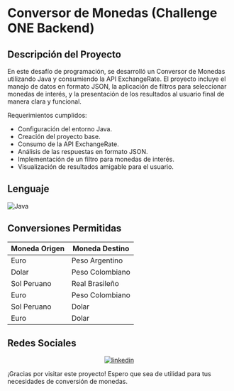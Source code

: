 # Conversor de Monedas (Challenge ONE Backend)

## Descripción del Proyecto

En este desafío de programación, se desarrolló un Conversor de Monedas utilizando Java y consumiendo la API ExchangeRate. El proyecto incluye el manejo de datos en formato JSON, la aplicación de filtros para seleccionar monedas de interés, y la presentación de los resultados al usuario final de manera clara y funcional.

Requerimientos cumplidos:
- Configuración del entorno Java.
- Creación del proyecto base.
- Consumo de la API ExchangeRate.
- Análisis de las respuestas en formato JSON.
- Implementación de un filtro para monedas de interés.
- Visualización de resultados amigable para el usuario.

## Lenguaje

![Java](https://img.shields.io/badge/Java-FF8000?style=for-the-badge&logo=openjdk&logoColor=white&color=FF8000)


## Conversiones Permitidas

| Moneda Origen | Moneda Destino |
|-------------|----------------------|
| Euro        | Peso Argentino       |
| Dolar       | Peso Colombiano      |
| Sol Peruano | Real Brasileño       |
| Euro        | Peso Colombiano      |
| Sol Peruano | Dolar                |
| Euro        | Dolar                |

## Redes Sociales

<div align="center">
    <a href="https://www.linkedin.com/in/oriana-aguilar-805205256/" target="_blank">
        <img src="https://img.shields.io/badge/linkedin-0A66C2?style=for-the-badge&logo=linkedin&logoColor=white" alt="linkedin">
    </a>
</div>

¡Gracias por visitar este proyecto! Espero que sea de utilidad para tus necesidades de conversión de monedas.